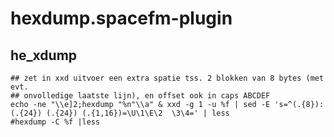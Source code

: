 # hexdump.spacefm-plugin
## he_xdump
    
    ## zet in xxd uitvoer een extra spatie tss. 2 blokken van 8 bytes (met evt.
    ## onvolledige laatste lijn), en offset ook in caps ABCDEF
    echo -ne "\\e]2;hexdump "%n"\\a" & xxd -g 1 -u %f | sed -E 's=^(.{8}):(.{24}) (.{24}) (.{1,16})=\U\1\E\2  \3\4=' | less
    #hexdump -C %f |less
    
